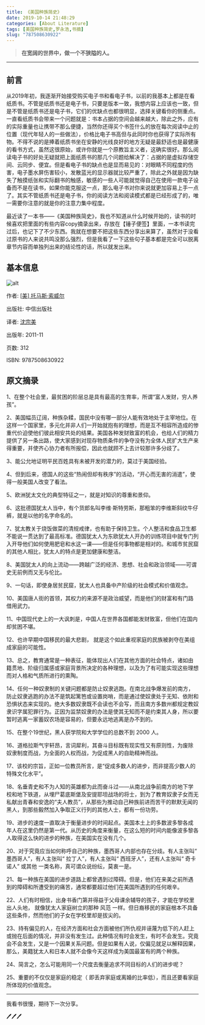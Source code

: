 ```yaml
---
title: 《美国种族简史》
date: 2019-10-14 21:48:29
categories: [About Literature]
tags: [美国种族简史,罗永浩,书摘]
slug: "787508630922"
---
```


> **在宽阔的世界中，做一个不狭隘的人。** 

<!--more-->

---

## 前言

从2019年初，我逐渐开始接受购买电子书和看电子书，以前的我基本上都是在看纸质书。不管是纸质书还是电子书，只要是版本一致，我想内容上应该也一致，但是不管是纸质书还是电子书，它们的优缺点也都很明显，选择关键看你的侧重点。一直看纸质书会带来一个问题就是：书本占据的空间会越来越大，除此之外，应有的实际重量也让携带不那么便捷，当然你还得买个书签什么的放在每次阅读中止的位置（现代年轻人的一些做法），价格比电子书高但与此同时你也获得了实际所有物。不得不说的是捧着纸质书坐在安静的光线良好的地方无疑是最舒适也是最健康的看书方式，虽然这很原始，或许你就是一个原教旨主义者，这确实很好。那么阅读电子书的好处无疑就把上面纸质书的那几个问题给解决了：占据的是虚拟存储空间、云同步、便宜。但是看电子书的缺点也是显而易见的：对眼睛不同程度的伤害，电子墨水屏伤害较小，发散蓝光的显示器就比较严重了，除此之外就是因为缺失了触摸纸张和实际翻书的触感，敏感的一些人可能就觉得自己在使用一款电子设备而不是在读书，如果你能克服这一点，那么电子书对你来说就更加容易上手一点了。其实不管纸质书还是电子书，你的阅读方法和阅读模式都是已经形成了的，唯一需要你注意的就是你的注意力集中程度。

最近读了一本书——《美国种族简史》，我也不知道从什么时候开始的，读书的时候喜欢把里面的有些内容copy摘录出来，存放在【锤子便签】里面，一本书读完过后，也记下了不少东西。我就在想要不把这些东西分享出来算了，虽然对于没看过原书的人来说共鸣没那么强烈，但是我看了一下这些句子基本都是完全可以脱离章节内容而单独列出来的结论性的话，所以就发出来。

## 基本信息

![alt](https://dawnblog-1300625500.cos.ap-guangzhou.myqcloud.com/images/20200323142400.jpg "书籍封面")

作者: [[美\] 托马斯·索威尔](https://book.douban.com/author/319649/)

出版社: 中信出版社

译者: [沈宗美](https://book.douban.com/search/沈宗美)

出版年: 2011-11

页数: 312

ISBN: 9787508630922 

## 原文摘录

1、在整个社会里，最贫困的阶层总是具有最高的生育率，所谓“富人发财，穷人养孩”。

2、美国幅员辽阔，种族杂糅，国民中没有哪一部分人能有效地处于主宰地位。在这样一个国家里，多元化并非人们一开始就抱有的理想，而是互不相容所造成的惨重代价迫使他们彼此相安共处的结果。美国各种发财致富的机会，也给人们的精力提供了另一条出路，使大家感到对现存物质条件的争夺没有为全体人民扩大生产来得重要，并使齐心协力者有所报偿，因此也就顾不上去计较那许多分歧了。

3、能公允地证明平民百姓具有未被开发的潜力的，莫过于美国经验。

4、但到后来，德国人的这些“热闹但却有秩序”的活动，“开心而无害的消遣”，使得一般美国人改变了看法。

5、欧洲犹太文化的典型特征之一，就是对知识的尊重和景仰。

6、这批德国犹太人当中，有个货郎名叫李维·斯特劳斯，那粗笨的李维斯斜纹牛仔裤，就是以他的名字命名的。

7、犹太教关于烧饭做菜的清规戒律，也有助于保持卫生。个人整洁和食品卫生都不能说一贯达到了最高标准。德国犹太人为东欧犹太人开办的训练项目中就专门列入开导他们如何使用肥皂和水这一课——但是任何事物都是相对的。和城市贫民窟的其他人相比，犹太人的特点是更加健康和整洁。

8、美国犹太人的向上流动——跨越广泛的经济、思想、社会和政治领域——可谓史无前例而又无与伦比。

9、一句话，即使身居贫民窟，犹太人也具备中产阶级的社会模式和价值观念。

10、美国唐人街的首领，其权力的来源不是政治威望，而是他们的财富和有门路借用武力。

11、中国现代史上的一大讽刺是，中国人在世界各国都能发财致富，但他们在国内却贫困不堪。

12、也许早期中国移民的最大悲剧， 就是这个如此重视家庭的民族被剥夺在美组成家庭的可能性。

13、总之，教育通常是一种表征，能体现出人们在其他方面的社会特点，诸如由籍贯地、阶级归属感或家庭背景所决定的各种理想，以及为了有可能实现这些理想而对人格和气质所进行的熏陶。

14、任何一种奴隶制的关键问题都是防止奴隶逃跑。在南北战争爆发前的南方，防止奴隶逃跑的办法不是筑起篱笆或设置岗哨，而是通过使奴隶处于无知、依附和恐惧状态来实现的。绝大多数奴隶既不会读也不会写，而且南方多数州都规定教奴隶识字属犯罪行为。正因为监禁奴隶的办法是使其无知而不是约束其人身，所以要暂时逃离一家蓄奴农场是容易的，但要永远地逃离是办不到的。

15、在整个19世纪，黑人获学院和大学学位的总数不到 2000 人。

16、道格拉斯气宇轩昂，言词犀利，其奋斗目标既有现实性又有原则性，为废除奴隶制度而战，为全面的人权而战，为促成黑人的自助精神而战。

17、该校的宗旨，正如一位教员所言，是“促成多数人的进步，而非提高少数人的特殊文化水平”。

18、名垂青史和不为人知的英雄都为此而奋斗过——从南北战争前南方的地下学校和地下铁道，从埋尸葛底斯堡及安提耶坦战场的将士，到为了教育奴隶子女而无私献出青春和安逸的“夫人教员”，从那些为推动自己种族前进而苦干的默默无闻的黑人，到那些毅然加入争取正义行列的其他人士，都有一份功劳。

19、进步的速度一直取决于衡量进步的时间起点。美国本土上的多数波多黎各成年人在这里仍然是第一代。从历史的角度来衡量，在这么短的时间内能像波多黎各人取得这么快的进步的种族，在美国实在没有几个。

20、对于究竟应当如何称呼自己的种族，墨西哥人内部也存在分歧。有人主张叫“ 墨西哥人”，有人主张叫“ 拉丁人”，有人主张叫“ 西班牙人”，还有人主张叫“ 奇卡诺人” 或其他 一类名称，真可谓众说纷纭，莫衷一是。

21、每一种族在美国的进步道路上都曾遇到过障碍。但是，他们在来美之前所遇到的障碍和所遭受到的痛苦，通常都要超过他们在美国所遇到的任何艰辛。

22、人们有时相信，出身书香门第并得益于父母课余辅导的孩子，才能在学校里出人头地， 就像犹太人家庭树立的那种 风范 一样。但日裔移民的家庭根本不具备这些条件，然而他们的子女在学校里却是拔尖的。

23、持有偏见的人，在经济方面和社会方面被他们所仇视并诬蔑为低下的人赶上或抛在后面的情况，并非没有发生过。此种情况有时会发生，有时不会发生。究竟会不会发生，又是一个因果关系问题。但是如果有人说，仅偏见就足以解释因果，那么，美籍犹太人和日本人就不会像今天这样成为美国最富有的两个种族。

24、简言之，怎么可能用同一个尺度去衡量追求不同目标的人们的进步呢？

25、重要的不仅仅是家庭的稳定（ 即丢弃家庭或离婚的比率低），而且还要看家庭所体现的价值观念。

---

我看书很慢，期待下一次分享。

🖊🖊🖊


